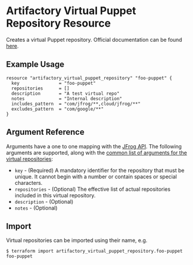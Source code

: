 # Artifactory Virtual Puppet Repository Resource

Creates a virtual Puppet repository.
Official documentation can be found [here](https://www.jfrog.com/confluence/display/JFROG/Puppet+Repositories#PuppetRepositories-VirtualPuppetRepository).

## Example Usage

```hcl
resource "artifactory_virtual_puppet_repository" "foo-puppet" {
  key               = "foo-puppet"
  repositories      = []
  description       = "A test virtual repo"
  notes             = "Internal description"
  includes_pattern  = "com/jfrog/**,cloud/jfrog/**"
  excludes_pattern  = "com/google/**"
}
```

## Argument Reference

Arguments have a one to one mapping with the [JFrog API](https://www.jfrog.com/confluence/display/RTF/Repository+Configuration+JSON). 
The following arguments are supported, along with the [common list of arguments for the virtual repositories](virtual.md):

* `key` - (Required) A mandatory identifier for the repository that must be unique. It cannot begin with a number or
  contain spaces or special characters.
* `repositories` - (Optional) The effective list of actual repositories included in this virtual repository.
* `description` - (Optional)
* `notes` - (Optional)

## Import

Virtual repositories can be imported using their name, e.g.

```
$ terraform import artifactory_virtual_puppet_repository.foo-puppet foo-puppet
```
